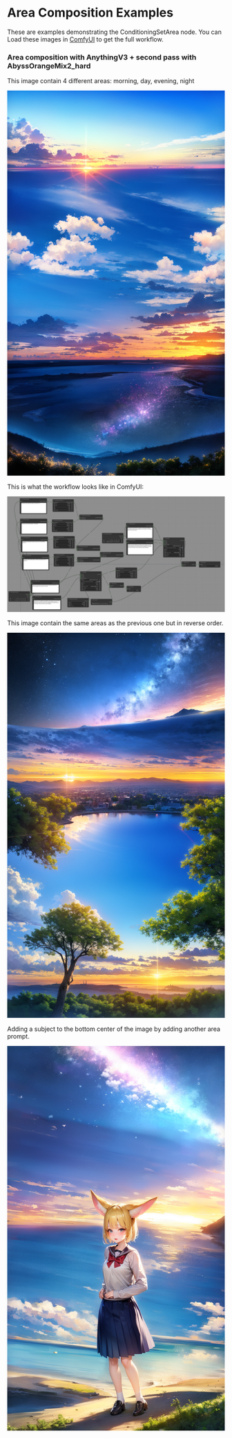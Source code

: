 # Area Composition Examples

These are examples demonstrating the ConditioningSetArea node. You can Load these images in [ComfyUI](https://github.com/comfyanonymous/ComfyUI) to get the full workflow.

### Area composition with AnythingV3 + second pass with AbyssOrangeMix2_hard

This image contain 4 different areas: morning, day, evening, night

![Example](morning_day_evening_night.png)

This is what the workflow looks like in ComfyUI:

![Example](workflow_morning_day_evening_night.png)

This image contain the same areas as the previous one but in reverse order.

![Example](night_evening_day_morning.png)

Adding a subject to the bottom center of the image by adding another area prompt.

![Example](night_evening_day_morning_subject.png)
